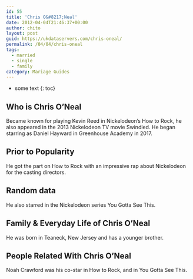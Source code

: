 ```yaml
---
id: 55
title: 'Chris O&#8217;Neal'
date: 2012-04-04T21:46:37+00:00
author: chito
layout: post
guid: https://ukdataservers.com/chris-oneal/
permalink: /04/04/chris-oneal  
tags:
  - married
  - single
  - family
category: Mariage Guides
---
```


* some text
{: toc}


## Who is  Chris O&#8217;Neal
                  
                  
                  
Became known for playing Kevin Reed in Nickelodeon&#8217;s How to Rock, he also appeared in the 2013 Nickelodeon TV movie Swindled. He began starring as Daniel Hayward in Greenhouse Academy in 2017.
                  
                
                
                
## Prior to Popularity 
                  
                  
                  
He got the part on How to Rock with an impressive rap about Nickelodeon for the casting directors. 
                  
                
                
                
## Random data 
                  
                  
                  
He also starred in the Nickelodeon series You Gotta See This. 
                  
                
                
                
## Family & Everyday Life of Chris O&#8217;Neal
                  
                  
                  
He was born in Teaneck, New Jersey and has a younger brother. 
                  
                
                
                
## People Related With  Chris O&#8217;Neal
                  
                  
                  
Noah Crawford was his co-star in How to Rock, and in You Gotta See This. 
                  
                
              
            
          
          
          
    
    
  
